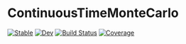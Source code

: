 # ContinuousTimeMonteCarlo

[![Stable](https://img.shields.io/badge/docs-stable-blue.svg)](https://cocoa1231.github.io/ContinuousTimeMonteCarlo.jl/stable/)
[![Dev](https://img.shields.io/badge/docs-dev-blue.svg)](https://cocoa1231.github.io/ContinuousTimeMonteCarlo.jl/dev/)
[![Build Status](https://github.com/cocoa1231/ContinuousTimeMonteCarlo.jl/actions/workflows/CI.yml/badge.svg?branch=master)](https://github.com/cocoa1231/ContinuousTimeMonteCarlo.jl/actions/workflows/CI.yml?query=branch%3Amaster)
[![Coverage](https://codecov.io/gh/cocoa1231/ContinuousTimeMonteCarlo.jl/branch/master/graph/badge.svg)](https://codecov.io/gh/cocoa1231/ContinuousTimeMonteCarlo.jl)

